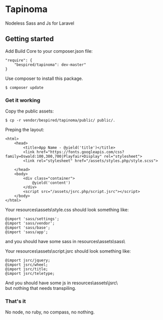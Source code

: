 # Tapinoma 

Nodeless Sass and Js for Laravel

## Getting started

Add Build Core to your composer.json file:

```
"require": {
    "bespired/tapinoma": dev-master"
}
```

Use composer to install this package.

```
$ composer update
```

### Get it working 

Copy the public assets:
```
$ cp -r vendor/bespired/tapinoma/public/ public/.
```

Preping the layout:

```
<html>
    <head>
        <title>App Name - @yield('title')</title>
        <link href="https://fonts.googleapis.com/css?family=Oswald:100,300,700|Playfair+Display" rel="stylesheet">
        <link rel="stylesheet" href="/assets/styles.php/style.scss">

    </head>
    <body>
        <div class="container">
            @yield('content')
        </div>
        <script src="/assets/jsrc.php/script.jsrc"></script>
    </body>
</html>
```

Your resources\assets\style.css should look something like:
```
@import 'sass/settings';
@import 'sass/vendor';
@import 'sass/base';
@import 'sass/app';
```
and you should have some sass in resources\assets\sass\

Your resources\assets\script.jsrc should look something like:
```
@import jsrc/jquery;
@import jsrc/wheel;
@import jsrc/title;
@import jsrc/teletype;
```
And you should have some js in resources\assets\jsrc\  
but nothing that needs transpiling.


### That's it
No node, no ruby, no compass, no nothing.

